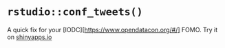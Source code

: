 # `rstudio::conf_tweets()`

A quick fix for your [IODC][https://www.opendatacon.org/#/] FOMO.
Try it on [shinyapps.io](https://behindbars.shinyapps.io/iodc2018/) 